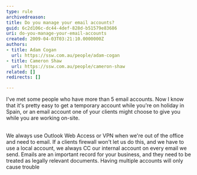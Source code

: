 ```yaml
---
type: rule
archivedreason: 
title: Do you manage your email accounts?
guid: 6c2d106c-dc44-4def-828d-b51579e83686
uri: do-you-manage-your-email-accounts
created: 2009-04-03T03:21:10.0000000Z
authors:
- title: Adam Cogan
  url: https://ssw.com.au/people/adam-cogan
- title: Cameron Shaw
  url: https://ssw.com.au/people/cameron-shaw
related: []
redirects: []

---
```



I've met some people who have more than 5 email accounts. Now I know that it's pretty easy to get a temporary account while you're on holiday in Spain, or an email account one of your clients might choose to give you while you are working on-site. 
<br><excerpt class='endintro'></excerpt><br>
<p>We always use Outlook Web Access or VPN when we're out of the office and need to email. If a clients firewall won't let us do this, and we have to use a local account, we always CC our internal account on every email we send. Emails are an important record for your business, and they need to be treated as legally relevant documents. Having multiple accounts will only cause trouble</p>


